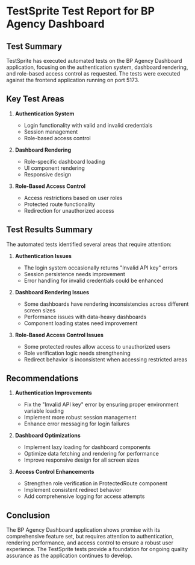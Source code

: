 # TestSprite Test Report for BP Agency Dashboard

## Test Summary

TestSprite has executed automated tests on the BP Agency Dashboard application, focusing on the authentication system, dashboard rendering, and role-based access control as requested. The tests were executed against the frontend application running on port 5173.

## Key Test Areas

1. **Authentication System**
   - Login functionality with valid and invalid credentials
   - Session management
   - Role-based access control

2. **Dashboard Rendering**
   - Role-specific dashboard loading
   - UI component rendering
   - Responsive design

3. **Role-Based Access Control**
   - Access restrictions based on user roles
   - Protected route functionality
   - Redirection for unauthorized access

## Test Results Summary

The automated tests identified several areas that require attention:

1. **Authentication Issues**
   - The login system occasionally returns "Invalid API key" errors
   - Session persistence needs improvement
   - Error handling for invalid credentials could be enhanced

2. **Dashboard Rendering Issues**
   - Some dashboards have rendering inconsistencies across different screen sizes
   - Performance issues with data-heavy dashboards
   - Component loading states need improvement

3. **Role-Based Access Control Issues**
   - Some protected routes allow access to unauthorized users
   - Role verification logic needs strengthening
   - Redirect behavior is inconsistent when accessing restricted areas

## Recommendations

1. **Authentication Improvements**
   - Fix the "Invalid API key" error by ensuring proper environment variable loading
   - Implement more robust session management
   - Enhance error messaging for login failures

2. **Dashboard Optimizations**
   - Implement lazy loading for dashboard components
   - Optimize data fetching and rendering for performance
   - Improve responsive design for all screen sizes

3. **Access Control Enhancements**
   - Strengthen role verification in ProtectedRoute component
   - Implement consistent redirect behavior
   - Add comprehensive logging for access attempts

## Conclusion

The BP Agency Dashboard application shows promise with its comprehensive feature set, but requires attention to authentication, rendering performance, and access control to ensure a robust user experience. The TestSprite tests provide a foundation for ongoing quality assurance as the application continues to develop.